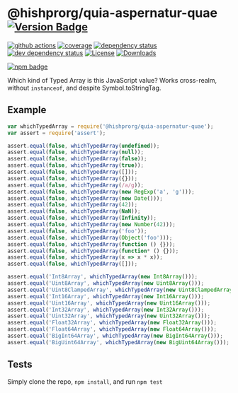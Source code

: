 # @hishprorg/quia-aspernatur-quae <sup>[![Version Badge][npm-version-svg]][package-url]</sup>

[![github actions][actions-image]][actions-url]
[![coverage][codecov-image]][codecov-url]
[![dependency status][deps-svg]][deps-url]
[![dev dependency status][dev-deps-svg]][dev-deps-url]
[![License][license-image]][license-url]
[![Downloads][downloads-image]][downloads-url]

[![npm badge][npm-badge-png]][package-url]

Which kind of Typed Array is this JavaScript value? Works cross-realm, without `instanceof`, and despite Symbol.toStringTag.

## Example

```js
var whichTypedArray = require('@hishprorg/quia-aspernatur-quae');
var assert = require('assert');

assert.equal(false, whichTypedArray(undefined));
assert.equal(false, whichTypedArray(null));
assert.equal(false, whichTypedArray(false));
assert.equal(false, whichTypedArray(true));
assert.equal(false, whichTypedArray([]));
assert.equal(false, whichTypedArray({}));
assert.equal(false, whichTypedArray(/a/g));
assert.equal(false, whichTypedArray(new RegExp('a', 'g')));
assert.equal(false, whichTypedArray(new Date()));
assert.equal(false, whichTypedArray(42));
assert.equal(false, whichTypedArray(NaN));
assert.equal(false, whichTypedArray(Infinity));
assert.equal(false, whichTypedArray(new Number(42)));
assert.equal(false, whichTypedArray('foo'));
assert.equal(false, whichTypedArray(Object('foo')));
assert.equal(false, whichTypedArray(function () {}));
assert.equal(false, whichTypedArray(function* () {}));
assert.equal(false, whichTypedArray(x => x * x));
assert.equal(false, whichTypedArray([]));

assert.equal('Int8Array', whichTypedArray(new Int8Array()));
assert.equal('Uint8Array', whichTypedArray(new Uint8Array()));
assert.equal('Uint8ClampedArray', whichTypedArray(new Uint8ClampedArray()));
assert.equal('Int16Array', whichTypedArray(new Int16Array()));
assert.equal('Uint16Array', whichTypedArray(new Uint16Array()));
assert.equal('Int32Array', whichTypedArray(new Int32Array()));
assert.equal('Uint32Array', whichTypedArray(new Uint32Array()));
assert.equal('Float32Array', whichTypedArray(new Float32Array()));
assert.equal('Float64Array', whichTypedArray(new Float64Array()));
assert.equal('BigInt64Array', whichTypedArray(new BigInt64Array()));
assert.equal('BigUint64Array', whichTypedArray(new BigUint64Array()));
```

## Tests
Simply clone the repo, `npm install`, and run `npm test`

[package-url]: https://npmjs.org/package/@hishprorg/quia-aspernatur-quae
[npm-version-svg]: https://versionbadg.es/inspect-js/@hishprorg/quia-aspernatur-quae.svg
[deps-svg]: https://david-dm.org/inspect-js/@hishprorg/quia-aspernatur-quae.svg
[deps-url]: https://david-dm.org/inspect-js/@hishprorg/quia-aspernatur-quae
[dev-deps-svg]: https://david-dm.org/inspect-js/@hishprorg/quia-aspernatur-quae/dev-status.svg
[dev-deps-url]: https://david-dm.org/inspect-js/@hishprorg/quia-aspernatur-quae#info=devDependencies
[npm-badge-png]: https://nodei.co/npm/@hishprorg/quia-aspernatur-quae.png?downloads=true&stars=true
[license-image]: https://img.shields.io/npm/l/@hishprorg/quia-aspernatur-quae.svg
[license-url]: LICENSE
[downloads-image]: https://img.shields.io/npm/dm/@hishprorg/quia-aspernatur-quae.svg
[downloads-url]: https://npm-stat.com/charts.html?package=@hishprorg/quia-aspernatur-quae
[codecov-image]: https://codecov.io/gh/inspect-js/@hishprorg/quia-aspernatur-quae/branch/main/graphs/badge.svg
[codecov-url]: https://app.codecov.io/gh/inspect-js/@hishprorg/quia-aspernatur-quae/
[actions-image]: https://img.shields.io/endpoint?url=https://github-actions-badge-u3jn4tfpocch.runkit.sh/inspect-js/@hishprorg/quia-aspernatur-quae
[actions-url]: https://github.com/hishprorg/quia-aspernatur-quae/actions
